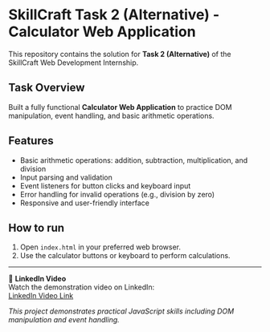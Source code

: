 # SkillCraft Task 2 (Alternative) - Calculator Web Application

This repository contains the solution for **Task 2 (Alternative)** of the SkillCraft Web Development Internship.

## Task Overview

Built a fully functional **Calculator Web Application** to practice DOM manipulation, event handling, and basic arithmetic operations.

## Features

- Basic arithmetic operations: addition, subtraction, multiplication, and division
- Input parsing and validation
- Event listeners for button clicks and keyboard input
- Error handling for invalid operations (e.g., division by zero)
- Responsive and user-friendly interface

## How to run

1. Open `index.html` in your preferred web browser.
2. Use the calculator buttons or keyboard to perform calculations.

---
🎥 **LinkedIn Video**  
Watch the demonstration video on LinkedIn:  
[LinkedIn Video Link](https://www.linkedin.com/posts/activity-7366023249647865856-92Tv?utm_source=share&utm_medium=member_desktop&rcm=ACoAAFxllrAB2mP6usCdZraySPtZAqF6EL0J9c0)

*This project demonstrates practical JavaScript skills including DOM manipulation and event handling.*
